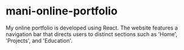 # mani-online-portfolio
My online portfolio is developed using React. The website features a navigation bar that directs users to distinct sections such as 'Home', 'Projects', and 'Education'.
